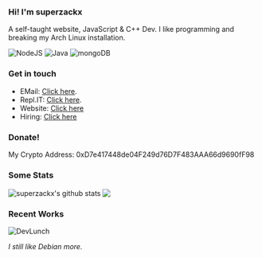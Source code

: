 ### Hi! I'm superzackx

A self-taught website, JavaScript & C++ Dev. I like programming and breaking my Arch Linux installation. 

![NodeJS](https://img.shields.io/badge/-Node.js-%2343853D?style=flat-square&logo=node.js&logoColor=white)
![Java](https://img.shields.io/badge/-Java-%23F7DF1E?style=flat-square&logo=Java&logoColor=black)
![mongoDB](https://img.shields.io/badge/-MongoDB-%2347A248?style=flat-square&logo=mongodb&logoColor=white)

### Get in touch

- EMail: [Click here](mailto:superzackx@gmail.com).
- Repl.IT: [Click here](https://repl.it/@SuperZack).
- Website: [Click here](https://superzackx.me)
- Hiring: [Click here](https://www.fiverr.com/share/85yoPr)

### Donate!

My Crypto Address: 0xD7e417448de04F249d76D7F483AAA66d9690fF98

### Some Stats

<img align="center" src="https://github-readme-stats.vercel.app/api?username=superzackx&show_icons=true&count_private=true&include_all_commits=true&theme=tokyonight" alt="superzackx's github stats" />
  
 <img align="center" src="https://github-readme-stats.vercel.app/api/top-langs/?username=superzackx&theme=tokyonight"/>
  
### Recent Works

<img src="https://github-readme-stats.vercel.app/api/pin/?username=superzackx&amp;repo=DevLunch&amp;theme=tokyonight&amp;show_owner=false" alt="DevLunch">

*I still like Debian more.*
